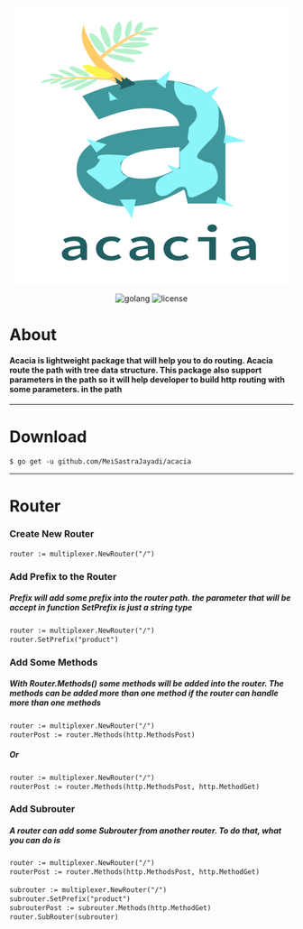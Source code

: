 <div align="center">

![alt text](https://github.com/MeiSastraJayadi/acacia/blob/master/acacia-wordmark.png "Acacia's Logo")

<div id="badges">
  <img src="https://img.shields.io/static/v1?logo=Go&label=Golang&message=Golang%20Package&color=blue" alt="golang"/>
  <img src="https://img.shields.io/github/license/MeiSastraJayadi/acacia" alt="license"/>
</div>

</div>

# About 

#### Acacia is lightweight package that will help you to do routing. Acacia route the path with tree data structure. This package also support parameters in the path so it will help developer to build http routing with some parameters. in the path

--- 

# Download 

```console
$ go get -u github.com/MeiSastraJayadi/acacia

```

----

# Router

### Create New Router

```golang
router := multiplexer.NewRouter("/")
```
### Add Prefix to the Router

##### Prefix will add some prefix into the router path. the parameter that will be accept in function SetPrefix is just a string type

```golang
router := multiplexer.NewRouter("/")
router.SetPrefix("product")
```

### Add Some Methods 

##### With Router.Methods() some methods will be added into the router. The methods can be added more than one method if the router can handle more than one methods

```golang
router := multiplexer.NewRouter("/")
routerPost := router.Methods(http.MethodsPost)
```
##### Or

```golang
router := multiplexer.NewRouter("/")
routerPost := router.Methods(http.MethodsPost, http.MethodGet)
```

### Add Subrouter

##### A router can add some Subrouter from another router. To do that, what you can do is

```golang
router := multiplexer.NewRouter("/")
routerPost := router.Methods(http.MethodsPost, http.MethodGet)

subrouter := multiplexer.NewRouter("/") 
subrouter.SetPrefix("product")
subrouterPost := subrouter.Methods(http.MethodGet)
router.SubRouter(subrouter)
```


